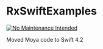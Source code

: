# RxSwiftExamples

[![No Maintenance Intended](http://unmaintained.tech/badge.svg)](http://unmaintained.tech/)

Moved Moya code to Swift 4.2

